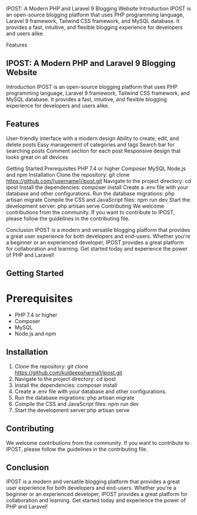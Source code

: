 
IPOST: A Modern PHP and Laravel 9 Blogging Website
Introduction
IPOST is an open-source blogging platform that uses PHP programming language, Laravel 9 framework, Tailwind CSS framework, and MySQL database. It provides a fast, intuitive, and flexible blogging experience for developers and users alike.

Features

## IPOST: A Modern PHP and Laravel 9 Blogging Website
Introduction
IPOST is an open-source blogging platform that uses PHP programming language, Laravel 9 framework, Tailwind CSS framework, and MySQL database. It provides a fast, intuitive, and flexible blogging experience for developers and users alike.

## Features

User-friendly interface with a modern design
Ability to create, edit, and delete posts
Easy management of categories and tags
Search bar for searching posts
Comment section for each post
Responsive design that looks great on all devices

Getting Started
Prerequisites
PHP 7.4 or higher
Composer
MySQL
Node.js and npm
Installation
Clone the repository: git clone https://github.com/[username]/ipost.git
Navigate to the project directory: cd ipost
Install the dependencies: composer install
Create a .env file with your database and other configurations.
Run the database migrations: php artisan migrate
Compile the CSS and JavaScript files: npm run dev
Start the development server: php artisan serve
Contributing
We welcome contributions from the community. If you want to contribute to IPOST, please follow the guidelines in the contributing file.

Conclusion
IPOST is a modern and versatile blogging platform that provides a great user experience for both developers and end-users. Whether you're a beginner or an experienced developer, IPOST provides a great platform for collaboration and learning. Get started today and experience the power of PHP and Laravel!

## Getting Started
# Prerequisites
+ PHP 7.4 or higher
+ Composer
+ MySQL
+ Node.js and npm
## Installation
1. Clone the repository: git clone https://github.com/kuldeepsharma1/ipost.git
2. Navigate to the project directory: cd ipost
3. Install the dependencies: composer install
4. Create a .env file with your database and other configurations.
5. Run the database migrations: php artisan migrate
6. Compile the CSS and JavaScript files: npm run dev
7. Start the development server:php artisan serve
## Contributing
We welcome contributions from the community. If you want to contribute to IPOST, please follow the guidelines in the contributing file.

## Conclusion
IPOST is a modern and versatile blogging platform that provides a great user experience for both developers and end-users. Whether you're a beginner or an experienced developer, IPOST provides a great platform for collaboration and learning. Get started today and experience the power of PHP and Laravel!

